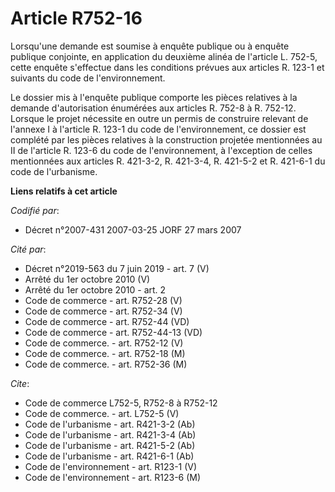 # Article R752-16

Lorsqu'une demande est soumise à enquête publique ou à enquête publique conjointe, en application du deuxième alinéa de
l'article L. 752-5, cette enquête s'effectue dans les conditions prévues aux articles R. 123-1 et suivants du code de
l'environnement.

Le dossier mis à l'enquête publique comporte les pièces relatives à la demande d'autorisation énumérées aux articles R. 752-8
à R. 752-12. Lorsque le projet nécessite en outre un permis de construire relevant de l'annexe I à l'article R. 123-1 du code
de l'environnement, ce dossier est complété par les pièces relatives à la construction projetée mentionnées au II de
l'article R. 123-6 du code de l'environnement, à l'exception de celles mentionnées aux articles R. 421-3-2, R. 421-3-4, R.
421-5-2 et R. 421-6-1 du code de l'urbanisme.

**Liens relatifs à cet article**

_Codifié par_:

  - Décret n°2007-431 2007-03-25 JORF 27 mars 2007

_Cité par_:

  - Décret n°2019-563 du 7 juin 2019 - art. 7 (V)
  - Arrêté du 1er octobre 2010 (V)
  - Arrêté du 1er octobre 2010 - art. 2
  - Code de commerce - art. R752-28 (V)
  - Code de commerce - art. R752-34 (V)
  - Code de commerce - art. R752-44 (VD)
  - Code de commerce - art. R752-44-13 (VD)
  - Code de commerce. - art. R752-12 (V)
  - Code de commerce. - art. R752-18 (M)
  - Code de commerce. - art. R752-36 (M)

_Cite_:

  - Code de commerce L752-5, R752-8 à R752-12
  - Code de commerce. - art. L752-5 (V)
  - Code de l'urbanisme - art. R421-3-2 (Ab)
  - Code de l'urbanisme - art. R421-3-4 (Ab)
  - Code de l'urbanisme - art. R421-5-2 (Ab)
  - Code de l'urbanisme - art. R421-6-1 (Ab)
  - Code de l'environnement - art. R123-1 (V)
  - Code de l'environnement - art. R123-6 (M)
